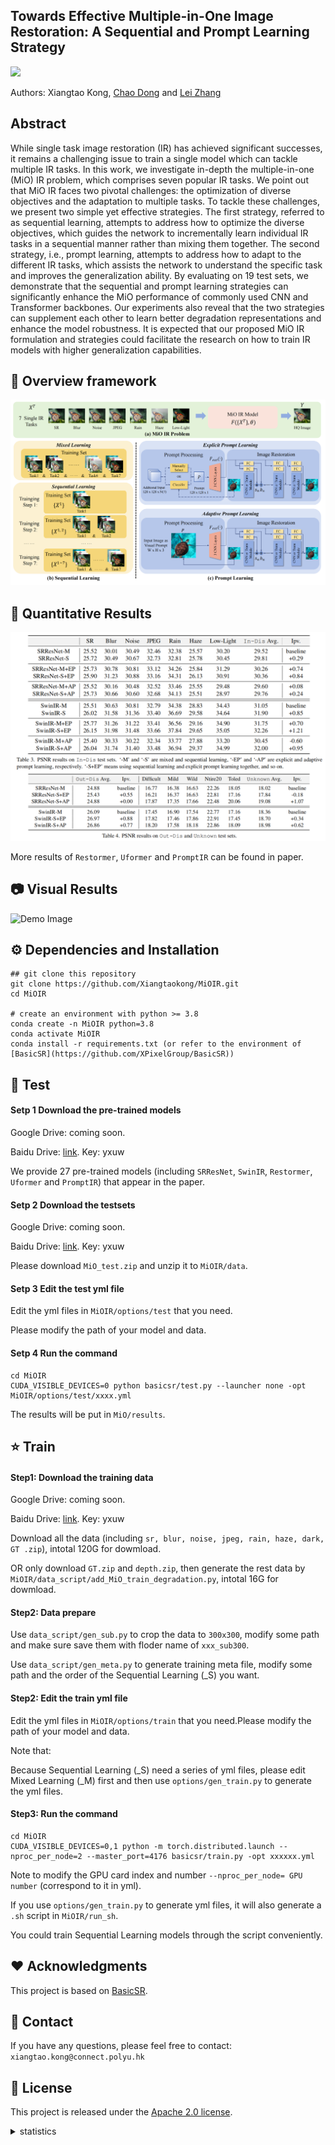 
## Towards Effective Multiple-in-One Image Restoration: A Sequential and Prompt Learning Strategy

<a href='https://arxiv.org/abs/2401.03379'><img src='https://img.shields.io/badge/arXiv-2401.03379-b31b1b.svg'></a> &nbsp;&nbsp;

Authors: Xiangtao Kong, [Chao Dong](https://scholar.google.com.hk/citations?user=OSDCB0UAAAAJ&hl=zh-CN) and [Lei Zhang](https://scholar.google.com/citations?user=tAK5l1IAAAAJ&hl=en&oi=ao)

## Abstract
While single task image restoration (IR) has achieved significant successes, it remains a challenging issue to train a single model which can tackle multiple IR tasks. In this work, we investigate in-depth the multiple-in-one (MiO) IR problem, which comprises seven popular IR tasks. We point out that MiO IR faces two pivotal challenges: the optimization of diverse objectives and the adaptation to multiple tasks. To tackle these challenges, we present two simple yet effective strategies. The first strategy, referred to as sequential learning, attempts to address how to optimize the diverse objectives, which guides the network to incrementally learn individual IR tasks in a sequential manner rather than mixing them together. The second strategy, i.e., prompt learning, attempts to address how to adapt to the different IR tasks, which assists the network to understand the specific task and improves the generalization ability. By evaluating on 19 test sets, we demonstrate that the sequential and prompt learning strategies can significantly enhance the MiO performance of commonly used CNN and Transformer backbones. Our experiments also reveal that the two strategies can supplement each other to learn better degradation representations and enhance the model robustness. It is expected that our proposed MiO IR formulation and strategies could facilitate the research on how to train IR models with higher generalization capabilities.

## 🔎 Overview framework
![Demo Image](https://github.com/Xiangtaokong/MiOIR/blob/main/demo_images/MiOIR.png)

## 📌 Quantitative Results

![Demo Image](https://github.com/Xiangtaokong/MiOIR/blob/main/demo_images/performance.png)

More results of `Restormer`, `Uformer` and `PromptIR` can be found in paper.

## 📷 Visual Results
![Demo Image](https://github.com/Xiangtaokong/MiOIR/blob/main/demo_images/visual_00.png)

## ⚙️ Dependencies and Installation
```
## git clone this repository
git clone https://github.com/Xiangtaokong/MiOIR.git
cd MiOIR

# create an environment with python >= 3.8
conda create -n MiOIR python=3.8
conda activate MiOIR
conda install -r requirements.txt (or refer to the environment of [BasicSR](https://github.com/XPixelGroup/BasicSR))
```

## 🚀 Test

#### Setp 1 Download the pre-trained models

Google Drive: coming soon.

Baidu Drive: [link](https://pan.baidu.com/s/1OCtPAv8sZe27mxBs-5HT_w?pwd=yxuw).    Key: yxuw

We provide 27 pre-trained models (including `SRResNet`, `SwinIR`, `Restormer`, `Uformer` and `PromptIR`) that appear in the paper.

#### Setp 2 Download the testsets

Google Drive: coming soon.

Baidu Drive: [link](https://pan.baidu.com/s/1OCtPAv8sZe27mxBs-5HT_w?pwd=yxuw).    Key: yxuw

Please download `MiO_test.zip` and unzip it to `MiOIR/data`.

#### Setp 3 Edit the test yml file

Edit the yml files in `MiOIR/options/test` that you need. 

Please modify the path of your model and data.

#### Setp 4 Run the command

```
cd MiOIR
CUDA_VISIBLE_DEVICES=0 python basicsr/test.py --launcher none -opt MiOIR/options/test/xxxx.yml
```
The results will be put in `MiO/results`.

## :star: Train 

#### Step1: Download the training data

Google Drive: coming soon.

Baidu Drive: [link](https://pan.baidu.com/s/1OCtPAv8sZe27mxBs-5HT_w?pwd=yxuw).    Key: yxuw

Download all the data (including `sr, blur, noise, jpeg, rain, haze, dark, GT .zip`), intotal 120G for dowmload.

OR only download `GT.zip` and `depth.zip`, then generate the rest data by `MiOIR/data_script/add_MiO_train_degradation.py`, intotal 16G for dowmload.

#### Step2: Data prepare

Use `data_script/gen_sub.py` to crop the data to `300x300`, modify some path and make sure save them with floder name of `xxx_sub300`.

Use `data_script/gen_meta.py` to generate training meta file, modify some path and the order of the Sequential Learning (_S) you want.

#### Step2: Edit the train yml file

Edit the yml files in `MiOIR/options/train` that you need.Please modify the path of your model and data.

Note that: 

Because Sequential Learning (_S) need a series of yml files, please edit Mixed Learning (_M) first and then use `options/gen_train.py` to generate the yml files.

#### Step3: Run the command

```
cd MiOIR
CUDA_VISIBLE_DEVICES=0,1 python -m torch.distributed.launch --nproc_per_node=2 --master_port=4176 basicsr/train.py -opt xxxxxx.yml
```
Note to modify the GPU card index and number `--nproc_per_node= GPU number` (correspond to it in yml).

If you use `options/gen_train.py` to generate yml files, it will also generate a `.sh` script in `MiOIR/run_sh`. 

You could train Sequential Learning models through the script conveniently.

## ❤️ Acknowledgments
This project is based on [BasicSR](https://github.com/XPixelGroup/BasicSR).

## 📧 Contact
If you have any questions, please feel free to contact: `xiangtao.kong@connect.polyu.hk`


## 🎫 License
This project is released under the [Apache 2.0 license](LICENSE).


<details>
<summary>statistics</summary>

![visitors](https://visitor-badge.laobi.icu/badge?page_id=Xiangtaokong/MiOIR)

</details>


